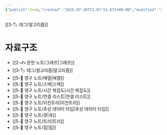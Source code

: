 ```yaml
---
{"publish":true,"created":"2025-07-30T21:07:52.672+09:00","modified":"2025-08-01T00:19:45.534+09:00","cssclasses":""}
---
```


[[3-🏷️ 태그/알고리즘]]
# 자료구조
- [[2-✍️ 문헌 노트/그래프\|그래프]]
- [[3-🏷️ 태그/알고리즘\|알고리즘]]
- [[5-💎 영구 노트/배열\|배열]]
- [[5-💎 영구 노트/스택\|스택]]
- [[5-💎 영구 노트/시간 복잡도\|시간 복잡도]]
- [[5-💎 영구 노트/연결 리스트\|연결 리스트]]
- [[5-💎 영구 노트/이진트리\|이진트리]]
- [[5-💎 영구 노트/추상 데이터 타입\|추상 데이터 타입]]
- [[5-💎 영구 노트/큐\|큐]]
- [[5-💎 영구 노트/트리\|트리]]
- [[5-💎 영구 노트/힙\|힙]]
